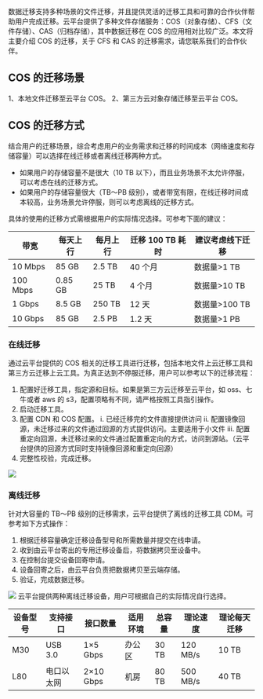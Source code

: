 数据迁移支持多种场景的文件迁移，并且提供灵活的迁移工具和可靠的合作伙伴帮助用户完成迁移。云平台提供了多种文件存储服务：COS（对象存储）、CFS（文件存储）、CAS（归档存储），其中数据迁移在 COS 的应用相对比较广泛。本文将主要介绍 COS 的迁移，关于 CFS 和 CAS 的迁移需求，请您联系我们的合作伙伴。

## COS 的迁移场景
1、本地文件迁移至云平台 COS。
2、第三方云对象存储迁移至云平台 COS。

## COS 的迁移方式
结合用户的迁移场景，综合考虑用户的业务需求和迁移的时间成本（网络速度和存储容量）可以选择在线迁移或者离线迁移两种方式。
- 如果用户的存储容量不是很大（10 TB 以下），而且业务场景不太允许停服，可以考虑在线的迁移方式。
- 如果用户的存储容量很大（TB～PB 级别），或者带宽有限，在线迁移时间成本较高，业务场景允许停服，则可以考虑离线的迁移方式。

具体的使用的迁移方式需根据用户的实际情况选择。可参考下面的建议：

| 带宽 | 每天上行 | 每月上行 | 迁移 100 TB 耗时 | 建议考虑线下迁移 |
|---------|---------|---------|---------|---------|
| 10 Mbps | 85 GB | 2.5 TB | 40 个月 | 数据量>1 TB |
| 100 Mbps | 0.85 GB | 25 TB | 4 个月 | 数据量>10 TB |
| 1 Gbps | 8.5 GB | 250 TB | 12 天 | 数据量>100 TB |
| 10 Gbps | 85 GB | 2.5 PB | 1.2 天 | 数据量>1 PB |

### 在线迁移
通过云平台提供的 COS 相关的迁移工具进行迁移，包括本地文件上云迁移工具和第三方云迁移上云工具。为真正达到不停服迁移，用户可以参考以下的迁移流程：
1. 配置好迁移工具，指定源和目标。如果是第三方云迁移至云平台，如 oss、七牛或者 aws 的 s3，配置项略有不同，请严格按照工具指引操作。
2. 启动迁移工具。
3. 配置 CDN 和 COS 配置。
  i. 已经迁移完的文件直接提供访问
  ii.  配置镜像回源，未迁移过来的文件通过回源的方式提供访问。主要适用于小文件
  iii. 配置重定向回源，未迁移过来的文件通过配置重定向的方式，访问到源站。（云平台提供的回源方式同时支持镜像回源和重定向回源）
4. 完整性校验，完成迁移。

![](http://imgcache.tce.fsphere.cn/image/mc.qcloudimg.com/static/img/84f93468ead64f3d568f30652c892b09/image.png)

### 离线迁移	
针对大容量的 TB～PB 级别的迁移需求，云平台提供了离线的迁移工具 CDM。可参考如下方式操作：
1. 根据迁移容量确定迁移设备型号和所需数量并提交在线申请。
2. 收到由云平台寄出的专用迁移设备后，将数据拷贝至设备中。
3. 在控制台提交设备回寄申请。
4. 设备回寄之后，由云平台负责把数据拷贝至云端存储。
5. 验证，完成数据迁移。

![](http://imgcache.tce.fsphere.cn/image/mc.qcloudimg.com/static/img/92b71616351aef744a8a7a60f4440998/image.png)
云平台提供两种离线迁移设备，用户可根据自己的实际情况自行选择。

| 设备型号 | 支持接口 | 接口数量 | 适用环境 | 总容量 | 理论速度 | 理论每天迁移 |
|---------|---------|---------|---------|---------|---------|---------|
| M30 | USB 3.0 | 1×5 Gbps | 办公区 | 30 TB | 120 MB/s | 10 TB |
| L80 | 电口以太网 | 2×10 Gbps | 机房 | 80 TB | 500 MB/s | 40 TB |
